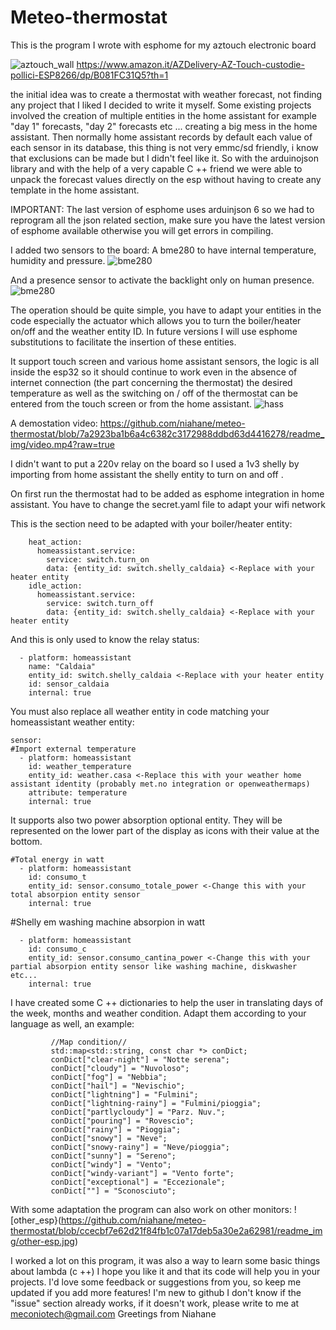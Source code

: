# Meteo-thermostat

This is the program I wrote with esphome for my aztouch electronic board

![aztouch_wall](https://github.com/niahane/meteo-thermostat/blob/7a2923ba1b6a4c6382c3172988ddbd63d4416278/readme_img/aztouch%20wall.jpg)
https://www.amazon.it/AZDelivery-AZ-Touch-custodie-pollici-ESP8266/dp/B081FC31Q5?th=1

the initial idea was to create a thermostat with weather forecast, not finding any project that I liked I decided to write it myself. Some existing projects involved the creation of multiple entities in the home assistant for example "day 1" forecasts, "day 2" forecasts etc ... creating a big mess in the home assistant. Then normally home assistant records by default each value of each sensor in its database, this thing is not very emmc/sd friendly, i know that exclusions can be made but I didn't feel like it.
So with the arduinojson library and with the help of a very capable C ++ friend we were able to unpack the forecast values directly on the esp without having to create any template in the home assistant.

IMPORTANT:
The last version of esphome uses arduinjson 6 so we had to reprogram all the json related section, make sure you have the latest version of esphome available otherwise you will get errors in compiling.

I added two sensors to the board:
A bme280 to have internal temperature, humidity and pressure.
![bme280](https://github.com/niahane/meteo-thermostat/blob/7a2923ba1b6a4c6382c3172988ddbd63d4416278/readme_img/bme280.jpg)

And a presence sensor to activate the backlight only on human presence.
![bme280](https://github.com/niahane/meteo-thermostat/blob/7a2923ba1b6a4c6382c3172988ddbd63d4416278/readme_img/rclw-0516.jpg)

The operation should be quite simple, you have to adapt your entities in the code especially the actuator which allows you to turn the boiler/heater on/off and the weather entity ID. In future versions I will use esphome substitutions to facilitate the insertion of these entities. 

It support touch screen and various home assistant sensors, the logic is all inside the esp32 so it should continue to work even in the absence of internet connection (the part concerning the thermostat) the desired temperature as well as the switching on / off of the thermostat can be entered from the touch screen or from the home assistant.
![hass](https://github.com/niahane/meteo-thermostat/blob/7e52d860cf970f4f9c97ee505d01e0b927ff10db/readme_img/hass_thermostat.jpg)

A demostation video:
https://github.com/niahane/meteo-thermostat/blob/7a2923ba1b6a4c6382c3172988ddbd63d4416278/readme_img/video.mp4?raw=true

I didn't want to put a 220v relay on the board so I used a 1v3 shelly by importing from home assistant the shelly entity to turn on and off .

On first run the thermostat had to be added as esphome integration in home assistant.
You have to change the secret.yaml file to adapt your wifi network

This is the section need to be adapted with your boiler/heater entity:
```
    heat_action:
      homeassistant.service:
        service: switch.turn_on
        data: {entity_id: switch.shelly_caldaia} <-Replace with your heater entity
    idle_action:
      homeassistant.service:
        service: switch.turn_off
        data: {entity_id: switch.shelly_caldaia} <-Replace with your heater entity
```
And this is only used to know the relay status:
```
  - platform: homeassistant
    name: "Caldaia"
    entity_id: switch.shelly_caldaia <-Replace with your heater entity
    id: sensor_caldaia
    internal: true
```    
You must also replace all weather entity in code matching your homeassistant weather entity:
```
sensor:
#Import external temperature
  - platform: homeassistant
    id: weather_temperature
    entity_id: weather.casa <-Replace this with your weather home assistant identity (probably met.no integration or openweathermaps)
    attribute: temperature
    internal: true
```
It supports also two power absorption optional entity.
They will be represented on the lower part of the display as icons with their value at the bottom.
```
#Total energy in watt
  - platform: homeassistant
    id: consumo_t
    entity_id: sensor.consumo_totale_power <-Change this with your total absorpion entity sensor
    internal: true
```    
#Shelly em washing machine absorpion in watt
```
  - platform: homeassistant
    id: consumo_c
    entity_id: sensor.consumo_cantina_power <-Change this with your partial absorpion entity sensor like washing machine, diskwasher etc...
    internal: true
```

I have created some C ++ dictionaries to help the user in translating days of the week, months and weather condition. Adapt them according to your language as well, an example:
```
         //Map condition//
         std::map<std::string, const char *> conDict;
         conDict["clear-night"] = "Notte serena";
         conDict["cloudy"] = "Nuvoloso";
         conDict["fog"] = "Nebbia";
         conDict["hail"] = "Nevischio";
         conDict["lightning"] = "Fulmini";
         conDict["lightning-rainy"] = "Fulmini/pioggia";
         conDict["partlycloudy"] = "Parz. Nuv.";
         conDict["pouring"] = "Rovescio";
         conDict["rainy"] = "Pioggia";
         conDict["snowy"] = "Neve";
         conDict["snowy-rainy"] = "Neve/pioggia";
         conDict["sunny"] = "Sereno";
         conDict["windy"] = "Vento";
         conDict["windy-variant"] = "Vento forte";
         conDict["exceptional"] = "Eccezionale";
         conDict[""] = "Sconosciuto";
```
With some adaptation the program can also work on other monitors:
![other_esp}(https://github.com/niahane/meteo-thermostat/blob/ccecbf7e62d21f84fb1c07a17deb5a30e2a62981/readme_img/other-esp.jpg)

I worked a lot on this program, it was also a way to learn some basic things about lambda (c ++) I hope you like it and that its code will help you in your projects. I'd love some feedback or suggestions from you, so keep me updated if you add more features! 
I'm new to github I don't know if the "issue" section already works, if it doesn't work, please write to me at meconiotech@gmail.com
Greetings from Niahane
